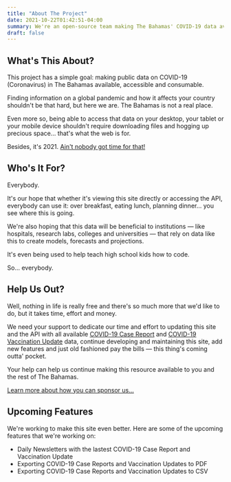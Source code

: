 ```yaml
---
title: "About The Project"
date: 2021-10-22T01:42:51-04:00
summary: We're an open-source team making The Bahamas' COVID-19 data available at the touch of your fingertips.
draft: false
---
```


## What's This About?

This project has a simple goal: making public data on COVID-19 (Coronavirus) in The Bahamas available, accessible and consumable.

Finding information on a global pandemic and how it affects your country shouldn't be that hard, but here we are. The Bahamas is not a real place.

Even more so, being able to access that data on your desktop, your tablet or your mobile device shouldn't require downloading files and hogging up precious space... that's what the web is for. 

Besides, it's 2021. <a href="https://www.youtube.com/watch?v=waEC-8GFTP4" rel="noopener" target="_blank">Ain't nobody got time for that!</a>

## Who's It For?

Everybody.

It's our hope that whether it's viewing this site directly or accessing the API, everybody can use it: over breakfast, eating lunch, planning dinner... you see where this is going.

We're also hoping that this data will be beneficial to institutions — like hospitals, research labs, colleges and universities — that rely on data like this to create models, forecasts and projections.

It's even being used to help teach high school kids how to code.

So... everybody.

## Help Us Out?

Well, nothing in life is really free and there's so much more that we'd like to do, but it takes time, effort and money.

We need your support to dedicate our time and effort to updating this site and the API with all available [COVID-19 Case Report](/reports) and [COVID-19 Vaccination Update](/updates) data, continue developing and maintaining this site, add new features and just old fashioned pay the bills — this thing's coming outta' pocket.

Your help can help us continue making this resource available to you and the rest of The Bahamas.

[Learn more about how you can sponsor us...](/become-sponsor)

## Upcoming Features

We're working to make this site even better. Here are some of the upcoming features that we're working on:

* Daily Newsletters with the lastest COVID-19 Case Report and Vaccination Update
* Exporting COVID-19 Case Reports and Vaccination Updates to PDF
* Exporting COVID-19 Case Reports and Vaccination Updates to CSV